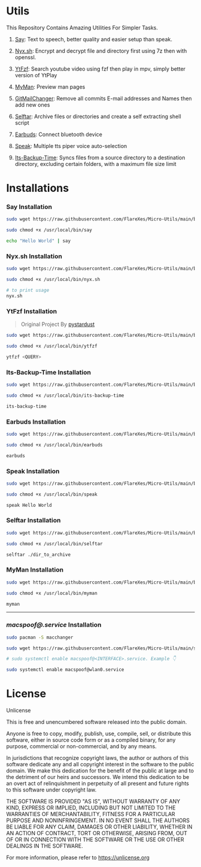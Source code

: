 # Utils
This Repository Contains Amazing Utilities For Simpler Tasks.

1. [Say](https://github.com/FlareXes/Micro-Utils/blob/main/bin/say): Text to speech, better quality and easier setup than speak.

2. [Nyx.sh](https://github.com/FlareXes/Micro-Utils/blob/main/bin/nyx.sh): Encrypt and decrypt file and directory first using 7z then with openssl.

3. [YtFzf](https://github.com/FlareXes/Micro-Utils/blob/main/bin/ytfzf): Search youtube video using fzf then play in mpv, simply better version of YtPlay

4. [MyMan](https://github.com/FlareXes/Micro-Utils/blob/main/bin/myman): Preview man pages

5. [GitMailChanger](https://github.com/FlareXes/Micro-Utils/blob/main/bin/gitmailchanger): Remove all commits E-mail addresses and Names then add new ones

6. [Selftar](https://github.com/FlareXes/Micro-Utils/blob/main/bin/selftar): Archive files or directories and create a self extracting shell script

7.  [Earbuds](https://github.com/FlareXes/Micro-Utils/blob/main/bin/earbuds): Connect bluetooth device

8.  [Speak](https://github.com/FlareXes/Micro-Utils/blob/main/bin/speak): Multiple tts piper voice auto-selection

9.  [Its-Backup-Time](https://github.com/FlareXes/Micro-Utils/blob/main/bin/its-backup-time): Syncs files from a source directory to a destination directory, excluding certain folders, with a maximum file size limit

# Installations

### Say Installation

```bash
sudo wget https://raw.githubusercontent.com/FlareXes/Micro-Utils/main/bin/say -O /usr/local/bin/say

sudo chmod +x /usr/local/bin/say

echo "Hello World" | say
```

### Nyx.sh Installation

```bash
sudo wget https://raw.githubusercontent.com/FlareXes/Micro-Utils/main/bin/nyx.sh -O /usr/local/bin/nyx.sh

sudo chmod +x /usr/local/bin/nyx.sh

# to print usage
nyx.sh
```

### YtFzf Installation

> Original Project By [pystardust](https://github.com/pystardust/ytfzf)

```bash
sudo wget https://raw.githubusercontent.com/FlareXes/Micro-Utils/main/bin/ytfzf -O /usr/local/bin/ytfzf

sudo chmod +x /usr/local/bin/ytfzf

ytfzf <QUERY>
```

### Its-Backup-Time Installation

```bash
sudo wget https://raw.githubusercontent.com/FlareXes/Micro-Utils/main/bin/its-backup-time -O /usr/local/bin/its-backup-time

sudo chmod +x /usr/local/bin/its-backup-time

its-backup-time
```

### Earbuds Installation

```bash
sudo wget https://raw.githubusercontent.com/FlareXes/Micro-Utils/main/bin/earbuds -O /usr/local/bin/earbuds

sudo chmod +x /usr/local/bin/earbuds

earbuds
```

### Speak Installation

```bash
sudo wget https://raw.githubusercontent.com/FlareXes/Micro-Utils/main/bin/speak -O /usr/local/bin/speak

sudo chmod +x /usr/local/bin/speak

speak Hello World
```

### Selftar Installation

```bash
sudo wget https://raw.githubusercontent.com/FlareXes/Micro-Utils/main/bin/selftar -O /usr/local/bin/selftar

sudo chmod +x /usr/local/bin/selftar

selftar ./dir_to_archive
```

### MyMan Installation

```bash
sudo wget https://raw.githubusercontent.com/FlareXes/Micro-Utils/main/bin/myman -O /usr/local/bin/myman

sudo chmod +x /usr/local/bin/myman

myman
```

---

### ***macspoof@.service*** Installation

```bash
sudo pacman -S macchanger

sudo wget https://raw.githubusercontent.com/FlareXes/Micro-Utils/main/systemd-unit/macspoof@.service -O /etc/systemd/system/macspoof@.service

# sudo systemctl enable macspoof@<INTERFACE>.service. Example 👇

sudo systemctl enable macspoof@wlan0.service
```


# License
Unlicense

This is free and unencumbered software released into the public domain.

Anyone is free to copy, modify, publish, use, compile, sell, or
distribute this software, either in source code form or as a compiled
binary, for any purpose, commercial or non-commercial, and by any
means.

In jurisdictions that recognize copyright laws, the author or authors
of this software dedicate any and all copyright interest in the
software to the public domain. We make this dedication for the benefit
of the public at large and to the detriment of our heirs and
successors. We intend this dedication to be an overt act of
relinquishment in perpetuity of all present and future rights to this
software under copyright law.

THE SOFTWARE IS PROVIDED "AS IS", WITHOUT WARRANTY OF ANY KIND,
EXPRESS OR IMPLIED, INCLUDING BUT NOT LIMITED TO THE WARRANTIES OF
MERCHANTABILITY, FITNESS FOR A PARTICULAR PURPOSE AND NONINFRINGEMENT.
IN NO EVENT SHALL THE AUTHORS BE LIABLE FOR ANY CLAIM, DAMAGES OR
OTHER LIABILITY, WHETHER IN AN ACTION OF CONTRACT, TORT OR OTHERWISE,
ARISING FROM, OUT OF OR IN CONNECTION WITH THE SOFTWARE OR THE USE OR
OTHER DEALINGS IN THE SOFTWARE.

For more information, please refer to <https://unlicense.org>

